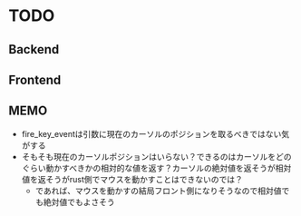 # TODO

## Backend

## Frontend

## MEMO
- fire_key_eventは引数に現在のカーソルのポジションを取るべきではない気がする
- そもそも現在のカーソルポジションはいらない？できるのはカーソルをどのぐらい動かすべきかの相対的な値を返す？カーソルの絶対値を返そうが相対値を返そうがrust側でマウスを動かすことはできないのでは？
  - であれば、マウスを動かすの結局フロント側になりそうなので相対値でも絶対値でもよさそう
